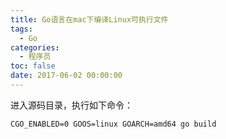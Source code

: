 ```yaml
---
title: Go语言在mac下编译Linux可执行文件
tags:
  - Go
categories:
  - 程序员
toc: false
date: 2017-06-02 00:00:00
---
```


进入源码目录，执行如下命令：
```shell
CGO_ENABLED=0 GOOS=linux GOARCH=amd64 go build 
```